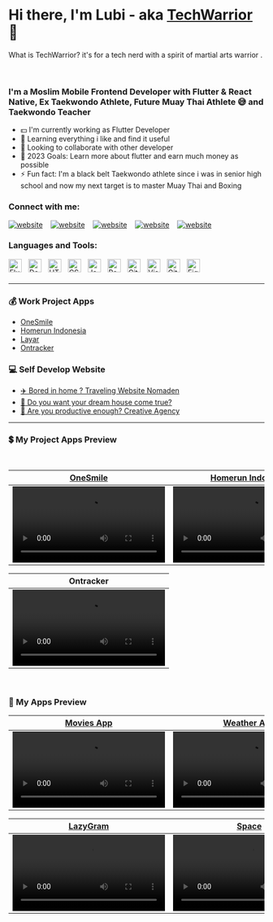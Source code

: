 # Hi there, I'm Lubi - aka [TechWarrior][github] 🙏 
What is TechWarrior? it's for a tech nerd with a spirit of martial arts warrior .


<br />

### I'm a Moslim Mobile Frontend Developer with Flutter & React Native, Ex Taekwondo Athlete, Future Muay Thai Athlete 😅 and Taekwondo Teacher
- 💵 I'm currently working as Flutter Developer
- 🔭 Learning everything i like and find it useful
- 🤝 Looking to collaborate with other developer
- 🚀 2023 Goals: Learn more about flutter and earn much money as possible 
- ⚡ Fun fact: I'm a black belt Taekwondo athlete since i was in senior high school and now my next target is to master Muay Thai and Boxing


### Connect with me:


[![website](https://img.icons8.com/fluency/48/000000/instagram-new.png)](https://www.instagram.com/lubiancaaa)
&nbsp;&nbsp;
[![website](https://img.icons8.com/fluency/48/000000/linkedin.png)](https://www.linkedin.com/in/lubianca-samora/)
&nbsp;&nbsp;
[![website](https://img.icons8.com/fluency/48/000000/discord-new-logo.png)](https://discordhub.com/profile/465550439950057473)
&nbsp;&nbsp;
[![website](https://img.icons8.com/fluency/48/000000/steam.png)](https://steamcommunity.com/profiles/76561198184918382)
&nbsp;&nbsp;
[![website](https://img.icons8.com/external-tal-revivo-shadow-tal-revivo/48/000000/external-stack-overflow-is-a-question-and-answer-site-for-professional-logo-shadow-tal-revivo.png)](https://stackoverflow.com/users/17653156/ccp)



### Languages and Tools:

<img align="left" alt="Flutter" width="26px" src="https://cdn.jsdelivr.net/gh/devicons/devicon/icons/flutter/flutter-original.svg" style="padding-right:10px;" />
<img align="left" alt="Dart" width="26px" src="https://cdn.jsdelivr.net/gh/devicons/devicon/icons/dart/dart-original.svg" style="padding-right:10px;" />
<img align="left" alt="HTML5" width="26px" src="https://cdn.jsdelivr.net/gh/devicons/devicon/icons/html5/html5-original.svg" style="padding-right:10px;" />
<img align="left" alt="CSS3" width="26px" src="https://cdn.jsdelivr.net/gh/devicons/devicon/icons/css3/css3-original.svg" style="padding-right:10px;" />
<img align="left" alt="JavaScript" width="26px" src="https://cdn.jsdelivr.net/gh/devicons/devicon/icons/javascript/javascript-original.svg" style="padding-right:10px;" />
<img align="left" alt="React" width="26px" src="https://cdn.jsdelivr.net/gh/devicons/devicon/icons/react/react-original.svg" style="padding-right:10px;" />
<img align="left" alt="Git" width="26px" src="https://cdn.jsdelivr.net/gh/devicons/devicon/icons/git/git-original.svg" style="padding-right:10px;" />
<img align="left" alt="Visual Studio Code" width="26px" src="https://cdn.jsdelivr.net/gh/devicons/devicon/icons/vscode/vscode-original.svg" style="padding-right:10px;" />
<img align="left" alt="GitHub" width="26px" src="https://user-images.githubusercontent.com/3369400/139447912-e0f43f33-6d9f-45f8-be46-2df5bbc91289.png" style="padding-right:10px;" />
<img align="left" alt="Figma" width="26px" src="https://cdn.jsdelivr.net/gh/devicons/devicon/icons/figma/figma-original.svg" style="padding-right:10px;" />



<br />
<br />

---

### 💰 Work Project Apps

<!-- APPS-LIST:START -->
- [OneSmile](https://play.google.com/store/apps/details?id=com.sinarmasland.onesmile&hl=en&gl=US)
- [Homerun Indonesia ](https://play.google.com/store/apps/details?id=com.homerun.homerunclient)
- [Layar](https://play.google.com/store/apps/details?id=com.tvri.layar)
- [Ontracker](https://github.com/ccprogrammer)
<!-- APPS-LIST:END -->



### 💻 Self Develop Website

<!-- APPS-LIST:START -->
- [✈️ Bored in home ? Traveling Website Nomaden](https://ccprogrammer.github.io/nomaden/)
- [🏡 Do you want your dream house come true?](https://ccprogrammer.github.io/zarchitect/) 
- [💸 Are you productive enough? Creative Agency](https://ccprogrammer.github.io/creativeagency/)
<!-- APPS-LIST:END -->

---

### 💲 My Project Apps Preview

</br>


| [OneSmile](https://play.google.com/store/apps/details?id=com.sinarmasland.onesmile)  | [Homerun Indonesia](https://play.google.com/store/apps/details?id=com.homerun.homerunclient) | [Layar](https://play.google.com/store/apps/details?id=com.tvri.layar) |
| ------------- | ------------- | ------------- |
| <video src="https://github.com/ccprogrammer/ccprogrammer/assets/90954993/bc082b53-30f1-46fd-81df-4951d7ab6ec3">  | <video src="https://user-images.githubusercontent.com/90954993/197125782-0895e55a-f12f-43b2-951e-ff26ed2bd919.mp4">  |  <video src="https://github.com/ccprogrammer/ccprogrammer/assets/90954993/ced9ca04-5ae9-4b15-a28d-cb49f189d34c">  | 
  
| Ontracker  |
| ------------- |
| <video src="https://user-images.githubusercontent.com/90954993/197125210-0fecc6c0-9eb1-4231-ba53-923e35256cb3.mp4">  |
  
</br>

 ### 🔨 My Apps Preview
  
| [Movies App](https://github.com/ccprogrammer/movies-app)  | [Weather App](https://github.com/ccprogrammer/weather-app) | [uDrive](https://github.com/ccprogrammer/utara_drive) | [One Note](https://github.com/ccprogrammer/one-note) |
| ------------- | ------------- | ------------- | ------------- |
| <video src="https://user-images.githubusercontent.com/90954993/197124222-f64eac3c-da30-43e1-bb72-1a9eeca61c01.mp4">  | <video src="https://user-images.githubusercontent.com/90954993/197126336-57e55400-3f07-4356-8fcc-f8eb04d54407.mp4">  | <video src="https://user-images.githubusercontent.com/90954993/223397836-179ec429-4239-4314-ad46-611fe05a0540.mp4"> |  <video src="https://user-images.githubusercontent.com/90954993/197131663-5877f651-7c6c-4ee3-9f78-e5c0ecd05a8c.mp4">  | 
  
  
| [LazyGram](https://github.com/ccprogrammer/lazygram)  | [Space](https://github.com/ccprogrammer/space) | [My Maps](https://github.com/ccprogrammer/my-google-maps) |
| ------------- | ------------- | ------------- |
| <video src="https://user-images.githubusercontent.com/90954993/197124231-d60dc539-6892-40c7-afd0-93d53d7c359c.mp4">  | <video src="https://user-images.githubusercontent.com/90954993/197159227-9838825f-8e9f-423a-b79b-05b9f592a86c.mp4">  |  <video src="https://user-images.githubusercontent.com/90954993/197125801-5c899bca-5209-4ed2-986a-7fed6028f957.mp4">  | 


[github]: https://ccprogrammer.github.io/
[instagram]: https://instagram.com/codeSTACKr
[linkedin]: https://linkedin.com/in/codeSTACKr
